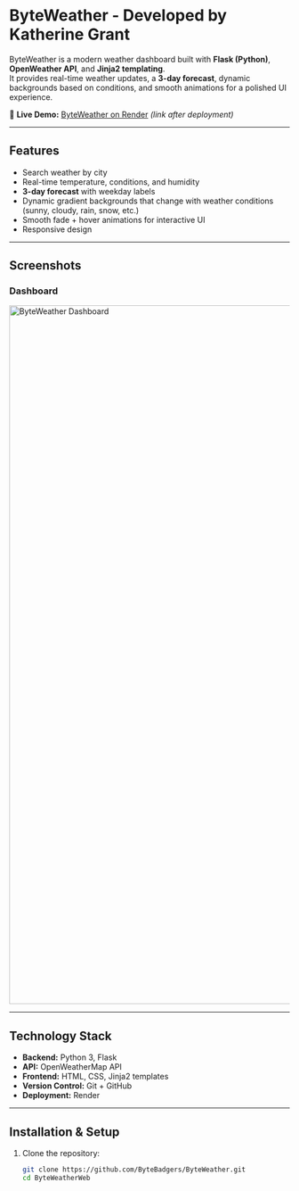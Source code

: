 # ByteWeather - Developed by Katherine Grant

ByteWeather is a modern weather dashboard built with **Flask (Python)**, **OpenWeather API**, and **Jinja2 templating**.  
It provides real-time weather updates, a **3-day forecast**, dynamic backgrounds based on conditions, and smooth animations for a polished UI experience.

🔗 **Live Demo:** [ByteWeather on Render](https://your-app-name.onrender.com/) *(link after deployment)*

---

##  Features
- Search weather by city  
- Real-time temperature, conditions, and humidity  
- **3-day forecast** with weekday labels  
- Dynamic gradient backgrounds that change with weather conditions (sunny, cloudy, rain, snow, etc.)  
- Smooth fade + hover animations for interactive UI  
- Responsive design  

---

## Screenshots
### Dashboard
<img width="1692" height="1253" alt="ByteWeather Dashboard" src="https://github.com/user-attachments/assets/25b8831d-6caf-4ec7-afd5-15e78f27227e" />

---

## Technology Stack
- **Backend:** Python 3, Flask  
- **API:** OpenWeatherMap API  
- **Frontend:** HTML, CSS, Jinja2 templates  
- **Version Control:** Git + GitHub  
- **Deployment:** Render  

---

## Installation & Setup

1. Clone the repository:
   ```bash
   git clone https://github.com/ByteBadgers/ByteWeather.git
   cd ByteWeatherWeb
